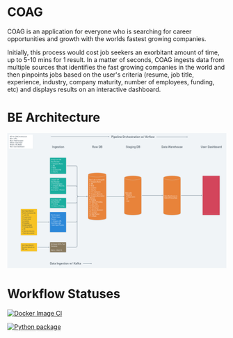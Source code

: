 # COAG

COAG is an application for everyone who is searching for career opportunities and growth with the worlds fastest growing companies. 

Initially, this process would cost job seekers an exorbitant amount of time, up to 5-10 mins for 1 result. In a matter of seconds, COAG ingests data from multiple sources that identifies the fast growing companies in the world and then pinpoints jobs based on the user's criteria (resume, job title, experience, industry, company maturity, number of employees, funding, etc) and displays results on an interactive dashboard. 


# BE Architecture

![Architecture](/assets/coag_be.png)

# Workflow Statuses

[![Docker Image CI](https://github.com/AuFeld/COAG/actions/workflows/docker.yaml/badge.svg)](https://github.com/AuFeld/COAG/actions/workflows/docker.yaml)

[![Python package](https://github.com/AuFeld/COAG/actions/workflows/build.yaml/badge.svg)](https://github.com/AuFeld/COAG/actions/workflows/build.yaml)